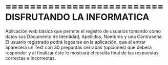 ==========================
DISFRUTANDO LA INFORMATICA
==========================

Aplicación web básica que permite el registro de usuarios tomando como datos sus Documento de Identidad, Apellidos, Nombres y una Contraseña. El usuario registrado podrá logearse en la aplicación, que al entrar aparecerá un Test con 30 preguntas cerradas (opciones) que deberá responder y al finalizar éste le mostrará el resulta final de las respuestas correctas e incorrectas.
